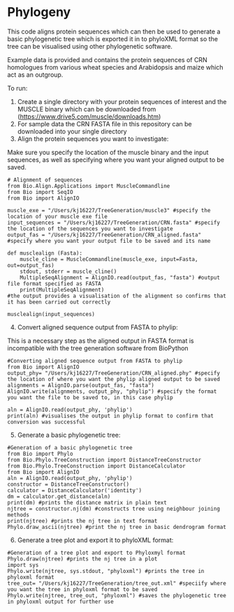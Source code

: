 # Phylogeny
This code aligns protein sequences which can then be used to generate a basic phylogenetic tree which is exported it in to phyloXML format so the tree can be visualised using other phylogenetic software. 

Example data is provided and contains the protein sequences of CRN homologues from various wheat species and Arabidopsis and maize which act as an outgroup. 

To run:
1. Create a single directory with your protein sequences of interest and the MUSCLE binary which can be downloaded from (https://www.drive5.com/muscle/downloads.htm)
2. For sample data the CRN FASTA file in this repository can be downloaded into your single directory
3. Align the protein sequences you want to investigate:

Make sure you specify the location of the muscle binary and the input sequences, as well as specifying where you want your aligned output to be saved. 
```
# Alignment of sequences
from Bio.Align.Applications import MuscleCommandline
from Bio import SeqIO
from Bio import AlignIO

muscle_exe = "/Users/kj16227/TreeGeneration/muscle3" #specify the location of your muscle exe file
input_sequences = "/Users/kj16227/TreeGeneration/CRN.fasta" #specify the location of the sequences you want to investigate
output_fas = "/Users/kj16227/TreeGeneration/CRN_aligned.fasta" #specify where you want your output file to be saved and its name

def musclealign (Fasta): 
    muscle_cline = MuscleCommandline(muscle_exe, input=Fasta, out=output_fas)
    stdout, stderr = muscle_cline()
    MultipleSeqAlignment = AlignIO.read(output_fas, "fasta") #output file format specified as FASTA
    print(MultipleSeqAlignment) 
#the output provides a visualisation of the alignment so confirms that it has been carried out correctly

musclealign(input_sequences)
``` 
4. Convert aligned sequence output from FASTA to phylip:

This is a necessary step as the aligned output in FASTA format is incompatible with the tree generation software from BioPython
```
#Converting aligned sequence output from FASTA to phylip
from Bio import AlignIO
output_phy= "/Users/kj16227/TreeGeneration/CRN_aligned.phy" #specify the location of where you want the phylip aligned output to be saved
alignments = AlignIO.parse(output_fas, "fasta")
AlignIO.write(alignments, output_phy, "phylip") #specify the format you want the file to be saved to, in this case phylip

aln = AlignIO.read(output_phy, 'phylip')
print(aln) #visualises the output in phylip format to confirm that conversion was successful
```
5. Generate a basic phylogenetic tree:
```
#Generation of a basic phylogenetic tree
from Bio import Phylo
from Bio.Phylo.TreeConstruction import DistanceTreeConstructor
from Bio.Phylo.TreeConstruction import DistanceCalculator
from Bio import AlignIO
aln = AlignIO.read(output_phy, 'phylip')
constructor = DistanceTreeConstructor()
calculator = DistanceCalculator('identity')
dm = calculator.get_distance(aln)
print(dm) #prints the distance matrix in plain text
njtree = constructor.nj(dm) #constructs tree using neighbour joining methods
print(njtree) #prints the nj tree in text format
Phylo.draw_ascii(njtree) #print the nj tree in basic dendrogram format
```
6. Generate a tree plot and export it to phyloXML format:
```
#Generation of a tree plot and export to Phyloxmyl format
Phylo.draw(njtree) #prints the nj tree in a plot
import sys
Phylo.write(njtree, sys.stdout, "phyloxml") #prints the tree in phyloxml format
tree_out= "/Users/kj16227/TreeGeneration/tree_out.xml" #speciify where you want the tree in phyloxml format to be saved
Phylo.write(njtree, tree_out, "phyloxml") #saves the phylogenetic tree in phyloxml output for further use
```
